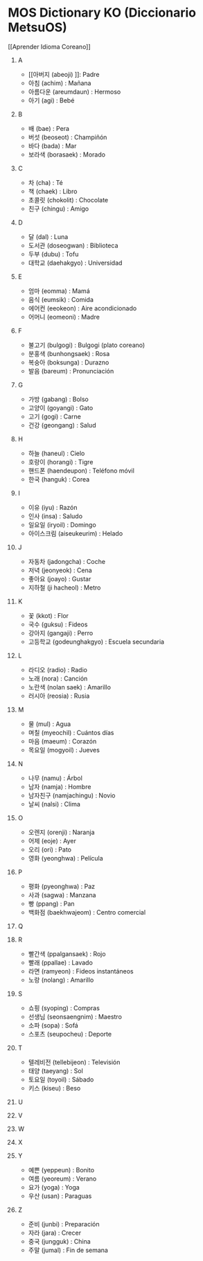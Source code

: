 # MOS Dictionary KO (Diccionario MetsuOS)

[[Aprender Idioma Coreano]]

1. A
   - [[아버지 (abeoji) ]]: Padre
   - 아침 (achim) : Mañana
   - 아름다운 (areumdaun) : Hermoso
   - 아기 (agi) : Bebé

2. B
   - 배 (bae) : Pera
   - 버섯 (beoseot) : Champiñón
   - 바다 (bada) : Mar
   - 보라색 (borasaek) : Morado

3. C
   - 차 (cha) : Té
   - 책 (chaek) : Libro
   - 초콜릿 (chokolit) : Chocolate
   - 친구 (chingu) : Amigo

4. D
   - 달 (dal) : Luna
   - 도서관 (doseogwan) : Biblioteca
   - 두부 (dubu) : Tofu
   - 대학교 (daehakgyo) : Universidad

5. E
   - 엄마 (eomma) : Mamá
   - 음식 (eumsik) : Comida
   - 에어컨 (eeokeon) : Aire acondicionado
   - 어머니 (eomeoni) : Madre

6. F
   - 불고기 (bulgogi) : Bulgogi (plato coreano)
   - 분홍색 (bunhongsaek) : Rosa
   - 복숭아 (boksunga) : Durazno
   - 발음 (bareum) : Pronunciación

7. G
   - 가방 (gabang) : Bolso
   - 고양이 (goyangi) : Gato
   - 고기 (gogi) : Carne
   - 건강 (geongang) : Salud

8. H
   - 하늘 (haneul) : Cielo
   - 호랑이 (horangi) : Tigre
   - 핸드폰 (haendeupon) : Teléfono móvil
   - 한국 (hanguk) : Corea

9. I
   - 이유 (iyu) : Razón
   - 인사 (insa) : Saludo
   - 일요일 (iryoil) : Domingo
   - 아이스크림 (aiseukeurim) : Helado

10. J
    - 자동차 (jadongcha) : Coche
    - 저녁 (jeonyeok) : Cena
    - 좋아요 (joayo) : Gustar
    - 지하철 (ji hacheol) : Metro

11. K
    - 꽃 (kkot) : Flor
    - 국수 (guksu) : Fideos
    - 강아지 (gangaji) : Perro
    - 고등학교 (godeunghakgyo) : Escuela secundaria

12. L
    - 라디오 (radio) : Radio
    - 노래 (nora) : Canción
    - 노란색 (nolan saek) : Amarillo
    - 러시아 (reosia) : Rusia

13. M
    - 물 (mul) : Agua
    - 며칠 (myeochil) : Cuántos días
    - 마음 (maeum) : Corazón
    - 목요일 (mogyoil) : Jueves

14. N
    - 나무 (namu) : Árbol
    - 남자 (namja) : Hombre
    - 남자친구 (namjachingu) : Novio
    - 날씨 (nalsi) : Clima

15. O
    - 오렌지 (orenji) : Naranja
    - 어제 (eoje) : Ayer
    - 오리 (ori) : Pato
    - 영화 (yeonghwa) : Película

16. P
    - 평화 (pyeonghwa) : Paz
    - 사과 (sagwa) : Manzana
    - 빵 (ppang) : Pan
    - 백화점 (baekhwajeom) : Centro comercial

17. Q

18. R
    - 빨간색 (ppalgansaek) : Rojo
    - 빨래 (ppallae) : Lavado
    - 라면 (ramyeon) : Fideos instantáneos
    - 노랑 (nolang) : Amarillo

19. S
    - 쇼핑 (syoping) : Compras
    - 선생님 (seonsaengnim) : Maestro
    - 소파 (sopa) : Sofá
    - 스포츠 (seupocheu) : Deporte

20. T
    - 텔레비전 (tellebijeon) : Televisión
    - 태양 (taeyang) : Sol
    - 토요일 (toyoil) : Sábado
    - 키스 (kiseu) : Beso

21. U

22. V

23. W

24. X

25. Y
    - 예쁜 (yeppeun) : Bonito
    - 여름 (yeoreum) : Verano
    - 요가 (yoga) : Yoga
    - 우산 (usan) : Paraguas

26. Z
    - 준비 (junbi) : Preparación
    - 자라 (jara) : Crecer
    - 중국 (jungguk) : China
    - 주말 (jumal) : Fin de semana
